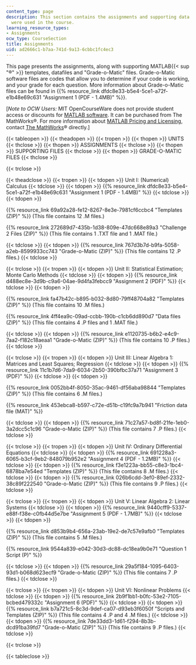 ```yaml
---
content_type: page
description: This section contains the assignments and supporting data files that
  were used in the course.
learning_resource_types:
- Assignments
ocw_type: CourseSection
title: Assignments
uid: ad2666c1-b7aa-741d-9a13-6cbbc1fc4ec3
---
```


This page presents the assignments, along with supporting MATLAB{{< sup "®" >}} templates, datafiles and "Grade-o-Matic" files. Grade-o-Matic software files are codes that allow you to determine if your code is working, and your grade for each question. More information about Grade-o-Matic files can be found in {{% resource_link dfdc8e33-b5e4-5ce1-a72f-e1b48e69c631 "Assignment 1 (PDF - 1.4MB)" %}}.

\[_Note to OCW Users:_ MIT OpenCourseWare does not provide student access or discounts for [MATLAB software](http://www.mathworks.com/products/matlab/). It can be purchased from The MathWorks®. For more information about [MATLAB Pricing and Licensing](http://www.mathworks.com/products/matlab/pricing_licensing.html?s_iid=ML2012_pricing_a#commercial_use), contact [The MathWorks](http://www.mathworks.com/index.html)® directly.\]

{{< tableopen >}}
{{< theadopen >}}
{{< tropen >}}
{{< thopen >}}
UNITS
{{< thclose >}}
{{< thopen >}}
ASSIGNMENTS
{{< thclose >}}
{{< thopen >}}
SUPPORTING FILES
{{< thclose >}}
{{< thopen >}}
GRADE-O-MATIC FILES
{{< thclose >}}

{{< trclose >}}

{{< theadclose >}}
{{< tropen >}}
{{< tdopen >}}
Unit I: (Numerical) Calculus
{{< tdclose >}}
{{< tdopen >}}
{{% resource_link dfdc8e33-b5e4-5ce1-a72f-e1b48e69c631 "Assignment 1 (PDF - 1.4MB)" %}}
{{< tdclose >}}
{{< tdopen >}}


{{% resource_link 69a92a28-fe12-8267-8e3e-7981cf6ccbc4 "Templates (ZIP)" %}} (This file contains 12 .M files.)

{{% resource_link 272689d7-435b-1d38-809e-47dc668e89a3 "Challenge 2 Files (ZIP)" %}} (This file contains 1 .TXT file and 1 .MAT file.)


{{< tdclose >}}
{{< tdopen >}}
{{% resource_link 767d3b7d-b9fa-5058-a2eb-8599933cc743 "Grade-o-Matic (ZIP)" %}} (This file contains 12 .P files.)
{{< tdclose >}}

{{< trclose >}}
{{< tropen >}}
{{< tdopen >}}
Unit II: Statistical Estimation; Monte Carlo Methods
{{< tdclose >}}
{{< tdopen >}}
{{% resource_link d488ec8e-3d9b-c9a6-04ae-9d4fa3febcc9 "Assignment 2 (PDF)" %}}
{{< tdclose >}}
{{< tdopen >}}


{{% resource_link fa47b42c-b895-b032-8d80-79ff48704a82 "Templates (ZIP)" %}} (This file contains 10 .M files.)

{{% resource_link 4ff4ea9c-09ad-ccbb-190b-c1cb6dd890d7 "Data files (ZIP)" %}} (This file contains 4 .P files and 1 .MAT file.)


{{< tdclose >}}
{{< tdopen >}}
{{% resource_link e1120735-b6b2-e4c9-7aa2-f182c18aeaa1 "Grade-o-Matic (ZIP)" %}} (This file contains 10 .P files.)
{{< tdclose >}}

{{< trclose >}}
{{< tropen >}}
{{< tdopen >}}
Unit III: Linear Algebra 1: Matrices and Least Squares; Regression
{{< tdclose >}}
{{< tdopen >}}
{{% resource_link 11c1b7d6-7da9-6034-2b50-390bfbc37a71 "Assignment 3 (PDF)" %}}
{{< tdclose >}}
{{< tdopen >}}


{{% resource_link 0052bb4f-8050-35ac-9461-df56aba98844 "Templates (ZIP)" %}} (This file contains 6 .M files.)

{{% resource_link 453ebca8-b597-c72e-d51b-c19fc9a7b941 "Friction data file (MAT)" %}}


{{< tdclose >}}
{{< tdopen >}}
{{% resource_link 71c27a57-bd8f-21fe-1eb0-3a2dcc5c1c96 "Grade-o-Matic (ZIP)" %}} (This file contains 7 .P files.)
{{< tdclose >}}

{{< trclose >}}
{{< tropen >}}
{{< tdopen >}}
Unit IV: Ordinary Differential Equations
{{< tdclose >}}
{{< tdopen >}}
{{% resource_link 691228a3-6065-b3cf-9eb2-848079b952e2 "Assignment 4 (PDF - 1.2MB)" %}}
{{< tdclose >}}
{{< tdopen >}}
{{% resource_link f3e1223a-bb55-c8e3-1bc4-6878ba7e54ed "Templates (ZIP)" %}} (This file contains 8 .M files.)
{{< tdclose >}}
{{< tdopen >}}
{{% resource_link 026b6cdd-3ef0-89ef-2332-38c89f222540 "Grade-o-Matic (ZIP)" %}} (This file contains 9 .P files.)
{{< tdclose >}}

{{< trclose >}}
{{< tropen >}}
{{< tdopen >}}
Unit V: Linear Algebra 2: Linear Systems
{{< tdclose >}}
{{< tdopen >}}
{{% resource_link 9440cff9-5337-e88f-f38e-c0fb44d5e7be "Assignment 5 (PDF - 1.7MB)" %}}
{{< tdclose >}}
{{< tdopen >}}


{{% resource_link d853b9b4-656a-23ab-19e2-de7c57e9afb0 "Templates (ZIP)" %}} (This file contains 5 .M files.)

{{% resource_link 9544a839-e042-30d3-dc88-dc18ea9b0e71 "Question 1 Script (P)" %}}


{{< tdclose >}}
{{< tdopen >}}
{{% resource_link 29a5f184-1095-6403-93d1-b068d623ecf9 "Grade-o-Matic (ZIP)" %}} (This file contains 7 .P files.)
{{< tdclose >}}

{{< trclose >}}
{{< tropen >}}
{{< tdopen >}}
Unit VI: Nonlinear Problems
{{< tdclose >}}
{{< tdopen >}}
{{% resource_link 2b9f1bb1-b0fc-53e2-7105-bcbed479332c "Assignment 6 (PDF)" %}}
{{< tdclose >}}
{{< tdopen >}}
{{% resource_link b7a721c5-8c3d-9def-ca07-d93eb3f6050f "Scripts and Templates (ZIP)" %}} (This file contains 4 .P and 4 .M files.)
{{< tdclose >}}
{{< tdopen >}}
{{% resource_link 7de33dd3-1d61-f294-8b3b-dcd91ba39fd7 "Grade-o-Matic (ZIP)" %}} (This file contains 9 .P files.)
{{< tdclose >}}

{{< trclose >}}

{{< tableclose >}}